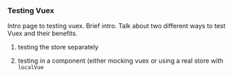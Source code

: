 ### Testing Vuex

Intro page to testing vuex. Brief intro. Talk about two different ways to test Vuex and their benefits.

1. testing the store separately

2. testing in a component (either mocking vuex or using a real store with `localVue`

